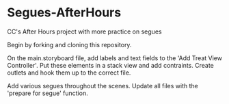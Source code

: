 # Segues-AfterHours
CC's After Hours project with more practice on segues

Begin by forking and cloning this repository. 

On the main.storyboard file, add labels and text fields to the 'Add Treat View Controller'.
Put these elements in a stack view and add contraints.
Create outlets and hook them up to the correct file.

Add various segues throughout the scenes. 
Update all files with the 'prepare for segue' function. 

